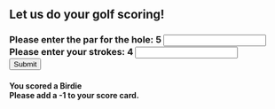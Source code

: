 <!DOCTYPE html>
<html>
<body>
  <h2>Let us do your golf scoring!</h2>
  <h3> 
   
  <form>
     Please enter the par for the hole: 5
    <input id="par" type="number" name="par"><br> 
    Please enter your strokes: 4
    <input id="stroke" type="number" name="stroke"       <br>
    <br>
    <input id="btn" type="submit" value="Submit"><br> 
  </form>
  <h4>
    You scored a Birdie <br>
    Please add a -1 to your score card.<br>
    <a id="myBook"></a>
</body>
</html>

